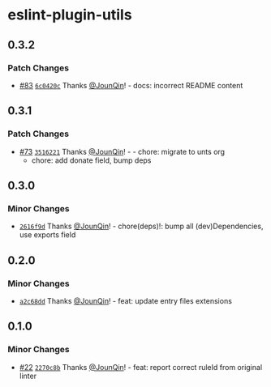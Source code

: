 # eslint-plugin-utils

## 0.3.2

### Patch Changes

- [#83](https://github.com/un-ts/eslint/pull/83) [`6c0420c`](https://github.com/un-ts/eslint/commit/6c0420c3512a601bcccace564197ba07b8648b7b) Thanks [@JounQin](https://github.com/JounQin)! - docs: incorrect README content

## 0.3.1

### Patch Changes

- [#73](https://github.com/un-ts/eslint/pull/73) [`3516221`](https://github.com/un-ts/eslint/commit/3516221792f305a99cea28f0d2c81cce3adfba23) Thanks [@JounQin](https://github.com/JounQin)! - - chore: migrate to unts org
  - chore: add donate field, bump deps

## 0.3.0

### Minor Changes

- [`2616f9d`](https://github.com/un-ts/eslint/commit/2616f9dbf3fc81935f987907e56fa5af3f9266d3) Thanks [@JounQin](https://github.com/JounQin)! - chore(deps)!: bump all (dev)Dependencies, use exports field

## 0.2.0

### Minor Changes

- [`a2c68dd`](https://github.com/un-ts/eslint/commit/a2c68dd7ac4ff9b67b0cb1f371a008cf359dae19) Thanks [@JounQin](https://github.com/JounQin)! - feat: update entry files extensions

## 0.1.0

### Minor Changes

- [#22](https://github.com/un-ts/eslint/pull/22) [`2270c8b`](https://github.com/un-ts/eslint/commit/2270c8b0049725eb59bbc0cc45e9655b6162d735) Thanks [@JounQin](https://github.com/JounQin)! - feat: report correct ruleId from original linter
